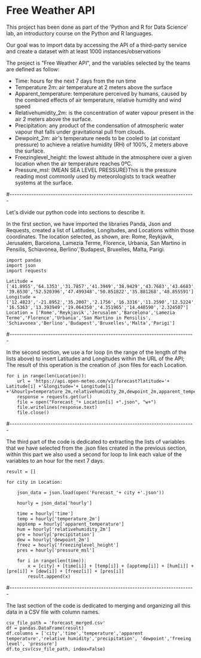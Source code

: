 # Free Weather API
This project has been done as part of the 'Python and R for Data Science' lab, an introductory course on the Python and R languages. 

Our goal was to import data by accessing the API of a third-party service
and create a dataset with at least 1000 instances/observations

The project is "Free Weather API", and the variables selected by the teams are defined as follow:

- Time: hours for the next 7 days from the run time 
- Temperature 2m: air temperature at 2 meters above the surface
- Apparent_temperature: temperature perceived by humans, caused by the combined effects of air temperature, relative humidity and wind speed
- Relativehumidity_2m: is the concentration of water vapour present in the air 2 meters above the surface.
- Precipitation: any product of the condensation of atmospheric water vapour that falls under gravitational pull from clouds.
- Dewpoint_2m: air's temperature needs to be cooled to (at constant pressure) to achieve a relative humidity (RH) of 100%, 2 meters above the surface.
- Freezinglevel_height: the lowest altitude in the atmosphere over a given location when the air temperature reaches 0ºC.
- Pressure_msl: (MEAN SEA LEVEL PRESSURE)This is the pressure reading most commonly used by meteorologists to track weather systems at the surface. 

#-----------------------------------------------------------------------------

Let's divide our python code into sections to describe it.

In the first section, we have imported the libraries Panda, Json and Requests, created a list of Latitudes, Longitudes, and Locations within those coordinates. 
The location selected, as shown, are: Rome, Reykjavik, Jerusalem, Barcelona, Lamezia Terme, Florence, Urbania, San Martino in Pensilis, Schiavonea, Berlino','Budapest, Bruxelles, Malta, Parigi. 

    import pandas
    import json
    import requests
    
    Latitude = ['41.8955','64.1353','31.7857','41.3949','38.9429','43.7683','43.6683','41.8696', '39.6530','52.520396','47.499348','50.851822','35.881268','48.855591']
    Longitude = ['12.4823','-21.8952','35.2007','2.1756','16.3316','11.2590','12.5224','15.0110', '16.5363','13.393949','19.064350','4.351965','14.448590','2.324507']
    Location = ['Rome','Reykjavik','Jerusalem','Barcelona','Lamezia Terme','Florence','Urbania','San Martino in Pensilis', 'Schiavonea','Berlino','Budapest','Bruxelles','Malta','Parigi']

#-----------------------------------------------------------------------------

In the second section, we use a for loop (in the range of the length of the lists above) to insert Latitudes and Longitudes within the URL of the API; The result of this operation is the creation of .json files for each Location. 

    for i in range(len(Location)):
        url = 'https://api.open-meteo.com/v1/forecast?latitude='+ Latitude[i] +'&longitude='+ Longitude[i] +'&hourly=temperature_2m,relativehumidity_2m,dewpoint_2m,apparent_temperature,pressure_msl,precipitation,freezinglevel_height&timezone=Europe%2FBerlin'
        response = requests.get(url)
        file = open("Forecast_"+ Location[i] +".json", "w+")
        file.writelines(response.text)
        file.close()
    
#-----------------------------------------------------------------------------

The third part of the code is dedicated to extracting the lists of variables that we have selected from the .json files created in the previous section, within this part we also used a second for loop to link each value of the variables to an hour for the next 7 days.

    result = []
    
    for city in Location:
    
        json_data = json.load(open('Forecast_'+ city +'.json'))
        
        hourly = json_data['hourly']
        
        time = hourly['time'] 
        temp = hourly['temperature_2m']
        apptemp = hourly['apparent_temperature']
        hum = hourly['relativehumidity_2m']
        pre = hourly['precipitation']
        dew = hourly['dewpoint_2m']
        freez = hourly['freezinglevel_height']
        pres = hourly['pressure_msl']
        
        for i in range(len(time)):
            x = [city] + [time[i]] + [temp[i]] + [apptemp[i]] + [hum[i]] + [pre[i]] + [dew[i]] + [freez[i]] + [pres[i]]
            result.append(x)

#-----------------------------------------------------------------------------

The last section of the code is dedicated to merging and organizing all this data in a CSV file with column names. 

    csv_file_path = 'Forecast_merged.csv'
    df = pandas.DataFrame(result)
    df.columns = ['city','time','temperature','apparent temperature','relative humidity','precipitation', 'dewpoint','freeing level', 'pressure']
    df.to_csv(csv_file_path, index=False)


